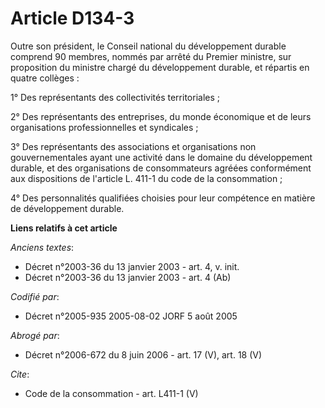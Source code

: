 # Article D134-3

Outre son président, le Conseil national du développement durable comprend 90 membres, nommés par arrêté du Premier ministre,
sur proposition du ministre chargé du développement durable, et répartis en quatre collèges :

1° Des représentants des collectivités territoriales ;

2° Des représentants des entreprises, du monde économique et de leurs organisations professionnelles et syndicales ;

3° Des représentants des associations et organisations non gouvernementales ayant une activité dans le domaine du
développement durable, et des organisations de consommateurs agréées conformément aux dispositions de l'article L. 411-1 du
code de la consommation ;

4° Des personnalités qualifiées choisies pour leur compétence en matière de développement durable.

**Liens relatifs à cet article**

_Anciens textes_:

  - Décret n°2003-36 du 13 janvier 2003 - art. 4, v. init.
  - Décret n°2003-36 du 13 janvier 2003 - art. 4 (Ab)

_Codifié par_:

  - Décret n°2005-935 2005-08-02 JORF 5 août 2005

_Abrogé par_:

  - Décret n°2006-672 du 8 juin 2006 - art. 17 (V), art. 18 (V)

_Cite_:

  - Code de la consommation - art. L411-1 (V)
